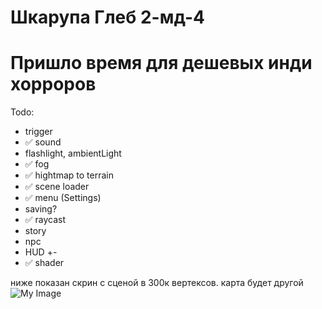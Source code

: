 # Шкарупа Глеб 2-мд-4

# Пришло время для дешевых инди хорроров

Todo: 
- trigger
- ✅ sound
- flashlight, ambientLight
- ✅ fog
- ✅ hightmap to terrain
- ✅ scene loader
- ✅ menu (Settings)
- saving?
- ✅ raycast
- story
- npc
- HUD +-
- ✅ shader

ниже показан скрин с сценой в 300к вертексов. карта будет другой
![My Image](.png)

